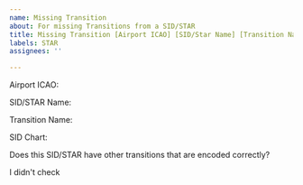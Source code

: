 ```yaml
---
name: Missing Transition
about: For missing Transitions from a SID/STAR
title: Missing Transition [Airport ICAO] [SID/Star Name] [Transition Name]
labels: STAR
assignees: ''

---
```


<!-- READ THIS FIRST
If your airport doesn't even exist in here, this is not the template for you
-->

Airport ICAO: 

SID/STAR Name: 

Transition Name:

<!-- 
Please retrieve the chart from here: http://www.airnav.com/airport/ 
If they dont have it, it is unlikely that I will
 -->
SID Chart: 


Does this SID/STAR have other transitions that are encoded correctly?

I didn't check <!-- please check -->
